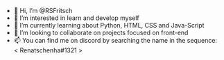 - 👋 Hi, I’m @RSFritsch
- 👀 I’m interested in learn and develop myself
- 🌱 I’m currently learning about Python, HTML, CSS and Java-Script
- 💞️ I’m looking to collaborate on projects focused on front-end
- 📫 You can find me on discord by searching the name in the sequence: < Renatschenha#1321 >

<!---
RSFritsch/RSFritsch is a ✨ special ✨ repository because its `README.md` (this file) appears on your GitHub profile.
You can click the Preview link to take a look at your changes.
--->
